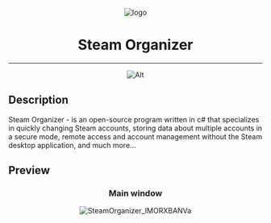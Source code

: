<div align="center">

![logo](https://user-images.githubusercontent.com/96521396/196241692-2351ceb4-9d4e-4aa3-adb8-282ab39c117a.png)

# Steam Organizer

---
![Alt](https://repobeats.axiom.co/api/embed/a7725f80c6d3285a5c33bfb4bb1c7fe9fc0c1657.svg "Repobeats analytics image")
</div>

## Description

Steam Organizer - is an open-source program written in c# that specializes in quickly changing Steam accounts, storing data about multiple accounts in a secure mode, remote access and account management without the Steam desktop application, and much more...

## Preview

<div align="center">

### Main window

![SteamOrganizer_IMORXBANVa](https://github.com/Explynex/Steam-Organizer/assets/96521396/26cdbc2a-f580-448e-ba53-96af1b402466)


</div>

